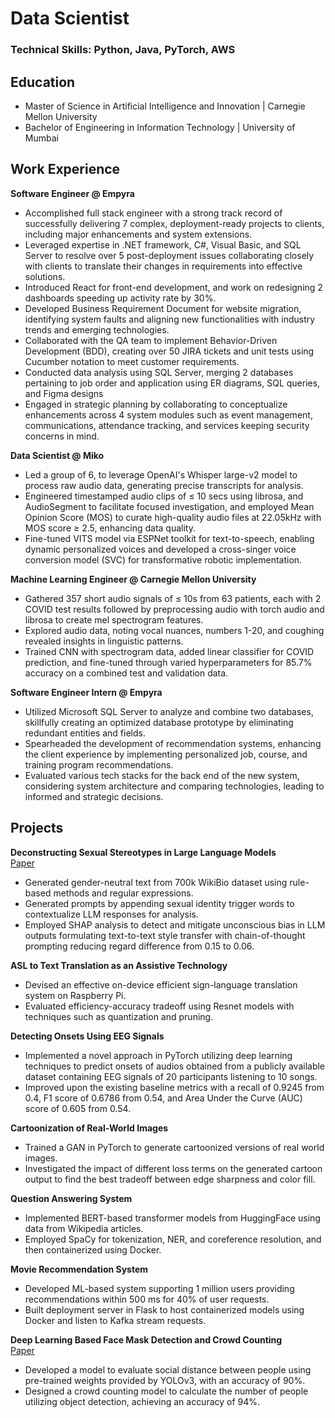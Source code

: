 # Data Scientist

### Technical Skills: Python, Java, PyTorch, AWS

## Education
- Master of Science in Artificial Intelligence and Innovation | Carnegie Mellon University
- Bachelor of Engineering in Information Technology | University of Mumbai

## Work Experience

**Software Engineer @ Empyra**
- Accomplished full stack engineer with a strong track record of successfully delivering 7 complex, deployment-ready projects to clients, including major enhancements and system extensions.
- Leveraged expertise in .NET framework, C#, Visual Basic, and SQL Server to resolve over 5 post-deployment issues collaborating closely with clients to translate their changes in requirements into effective solutions.
- Introduced React for front-end development, and work on redesigning 2 dashboards speeding up activity rate by 30%.
- Developed Business Requirement Document for website migration, identifying system faults and aligning new functionalities with industry trends and emerging technologies.
- Collaborated with the QA team to implement Behavior-Driven Development (BDD), creating over 50 JIRA tickets and unit tests using Cucumber notation to meet customer requirements.
- Conducted data analysis using SQL Server, merging 2 databases pertaining to job order and application using ER diagrams, SQL queries, and Figma designs
- Engaged in strategic planning by collaborating to conceptualize enhancements across 4 system modules such as event management, communications, attendance tracking, and services keeping security concerns in mind.

**Data Scientist @ Miko**
- Led a group of 6, to leverage OpenAI's Whisper large-v2 model to process raw audio data, generating precise transcripts for analysis.
- Engineered timestamped audio clips of ≤ 10 secs using librosa, and AudioSegment to facilitate focused investigation, and employed Mean Opinion Score (MOS) to curate high-quality audio files at 22.05kHz with MOS score ≥ 2.5, enhancing data quality.
- Fine-tuned VITS model via ESPNet toolkit for text-to-speech, enabling dynamic personalized voices and developed a cross-singer voice conversion model (SVC) for transformative robotic implementation.

**Machine Learning Engineer @ Carnegie Mellon University**
- Gathered 357 short audio signals of ≤ 10s from 63 patients, each with 2 COVID test results followed by preprocessing audio with torch audio and librosa to create mel spectrogram features.
- Explored audio data, noting vocal nuances, numbers 1-20, and coughing revealed insights in linguistic patterns.
- Trained CNN with spectrogram data, added linear classifier for COVID prediction, and fine-tuned through varied hyperparameters for 85.7% accuracy on a combined test and validation data.

**Software Engineer Intern @ Empyra**
- Utilized Microsoft SQL Server to analyze and combine two databases, skillfully creating an optimized database prototype by eliminating redundant entities and fields.
- Spearheaded the development of recommendation systems, enhancing the client experience by implementing personalized job, course, and training program recommendations.
- Evaluated various tech stacks for the back end of the new system, considering system architecture and comparing technologies, leading to informed and strategic decisions.

## Projects

**Deconstructing Sexual Stereotypes in Large Language Models**   
[Paper](https://arxiv.org/pdf/2307.00101.pdf)

- Generated gender-neutral text from 700k WikiBio dataset using rule-based methods and regular expressions.
- Generated prompts by appending sexual identity trigger words to contextualize LLM responses for analysis.
- Employed SHAP analysis to detect and mitigate unconscious bias in LLM outputs formulating text-to-text style transfer with chain-of-thought prompting reducing regard difference from 0.15 to 0.06.

**ASL to Text Translation as an Assistive Technology**
- Devised an effective on-device efficient sign-language translation system on Raspberry Pi.
- Evaluated efficiency-accuracy tradeoff using Resnet models with techniques such as quantization and pruning.

**Detecting Onsets Using EEG Signals**
- Implemented a novel approach in PyTorch utilizing deep learning techniques to predict onsets of audios obtained from a publicly available dataset containing EEG signals of 20 participants listening to 10 songs.
- Improved upon the existing baseline metrics with a recall of 0.9245 from 0.4, F1 score of 0.6786 from 0.54, and Area Under the Curve (AUC) score of 0.605 from 0.54.

**Cartoonization of Real-World Images**
- Trained a GAN in PyTorch to generate cartoonized versions of real world images.
- Investigated the impact of different loss terms on the generated cartoon output to find the best tradeoff between edge sharpness and color fill.

**Question Answering System**
- Implemented BERT-based transformer models from HuggingFace using data from Wikipedia articles.
- Employed SpaCy for tokenization, NER, and coreference resolution, and then containerized using Docker.

**Movie Recommendation System**
- Developed ML-based system supporting 1 million users providing recommendations within 500 ms for 40% of user requests.
- Built deployment server in Flask to host containerized models using Docker and listen to Kafka stream requests.

**Deep Learning Based Face Mask Detection and Crowd Counting**   
[Paper](https://ieeexplore.ieee.org/document/9417826)

- Developed a model to evaluate social distance between people using pre-trained weights provided by YOLOv3, with an accuracy of 90%.
- Designed a crowd counting model to calculate the number of people utilizing object detection, achieving an accuracy of 94%.

